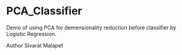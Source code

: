 # PCA_Classifier
Demo of using PCA for demensionality reduction before classifier by Logistic Regression.

Author Sivarat Malapet
